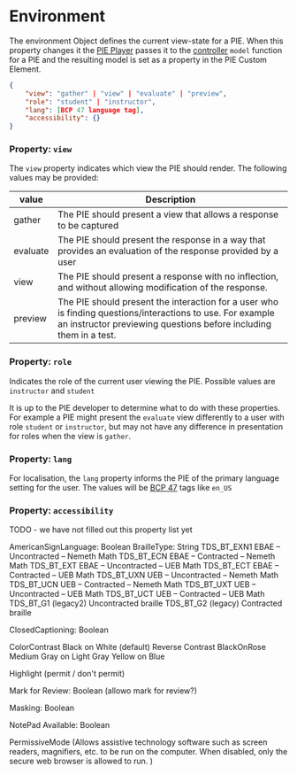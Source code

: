 # Environment

The environment Object defines the current view-state for a PIE.
When this property changes it the [PIE Player](../pie-player.md) passes it to the [controller](controller.md) `model` function for a PIE and the resulting model is set as a property in the PIE Custom Element. 

```json
{
    "view": "gather" | "view" | "evaluate" | "preview",
    "role": "student" | "instructor",
    "lang": [BCP 47 language tag],
    "accessibility": {}
}
```

### Property: `view` 

The `view` property indicates which view the PIE should render. The following values may be provided:

| value    | Description                                                                                                                                                                     |
|----------|---------------------------------------------------------------------------------------------------------------------------------------------------------------------------------|
| gather   | The PIE should present a view that allows a response to be captured                                                                                                             |
| evaluate | The PIE should present the response in a way that provides an evaluation of the response provided by a user                                                                     |
| view     | The PIE should present a response with no inflection, and without allowing modification of the response.                                                                        |
| preview  | The PIE should present the interaction for a user who is finding questions/interactions to use. For example an instructor previewing questions before including them in a test. |


### Property: `role` 

Indicates the role of the current user viewing the PIE. 
Possible values are `instructor` and `student`

It is up to the PIE developer to determine what to do with these properties. For example a PIE might present the `evaluate` view differently to a user with role `student` or `instructor`, but may not have any difference in presentation for roles when the view is `gather`.

### Property: `lang` 

For localisation, the `lang` property informs the PIE of the primary language setting for the user. 
The values will be [BCP 47](https://www.w3.org/International/articles/language-tags/) tags like `en_US`


### Property: `accessibility` 

TODO - we have not filled out this property list yet



AmericanSignLanguage: Boolean
BrailleType: String
TDS_BT_EXN1 EBAE – Uncontracted – Nemeth Math
TDS_BT_ECN EBAE – Contracted – Nemeth Math
TDS_BT_EXT EBAE – Uncontracted – UEB Math
TDS_BT_ECT EBAE – Contracted – UEB Math
TDS_BT_UXN UEB – Uncontracted – Nemeth Math
TDS_BT_UCN UEB – Contracted – Nemeth Math
TDS_BT_UXT UEB – Uncontracted – UEB Math
TDS_BT_UCT UEB – Contracted – UEB Math
TDS_BT_G1 (legacy2) Uncontracted braille
TDS_BT_G2 (legacy) Contracted braille


ClosedCaptioning: Boolean

ColorContrast
Black on White (default)
 Reverse Contrast
 BlackOnRose
 Medium Gray on Light Gray
 Yellow on Blue

Highlight (permit / don't permit)

Mark for Review: Boolean (allowo mark for review?)

Masking: Boolean

NotePad Available: Boolean

PermissiveMode 
(Allows assistive technology software such as
screen readers, magnifiers, etc. to be run
on the computer. When disabled, only the
secure web browser is allowed to run. )


